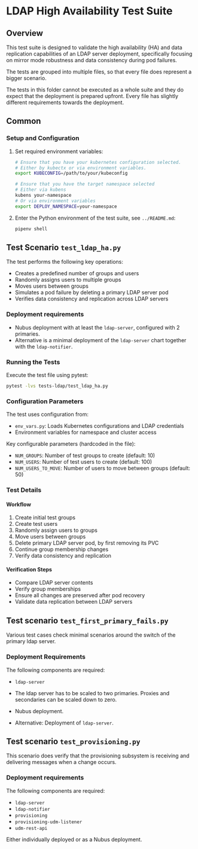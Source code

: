 # LDAP High Availability Test Suite

## Overview

This test suite is designed to validate the high availability (HA) and data
replication capabilities of an LDAP server deployment, specifically focusing on
mirror mode robustness and data consistency during pod failures.

The tests are grouped into multiple files, so that every file does represent a
bigger scenario.

The tests in this folder cannot be executed as a whole suite and they do expect
that the deployment is prepared upfront. Every file has slightly different
requirements towards the deployment.

## Common

### Setup and Configuration

1. Set required environment variables:

   ```bash
   # Ensure that you have your kubernetes configuration selected.
   # Either by kubectx or via environment variables.
   export KUBECONFIG=/path/to/your/kubeconfig

   # Ensure that you have the target namespace selected
   # Either via kubens
   kubens your-namespace
   # Or via environment variables
   export DEPLOY_NAMESPACE=your-namespace
   ```

2. Enter the Python environment of the test suite, see `../README.md`:

   ```bash
   pipenv shell
   ```

## Test Scenario `test_ldap_ha.py`

The test performs the following key operations:
- Creates a predefined number of groups and users
- Randomly assigns users to multiple groups
- Moves users between groups
- Simulates a pod failure by deleting a primary LDAP server pod
- Verifies data consistency and replication across LDAP servers

### Deployment requirements

- Nubus deployment with at least the `ldap-server`, configured with 2 primaries.
- Alternative is a minimal deployment of the `ldap-server` chart together with
  the `ldap-notifier`.

### Running the Tests

Execute the test file using pytest:

```bash
pytest -lvs tests-ldap/test_ldap_ha.py
```

### Configuration Parameters

The test uses configuration from:
- `env_vars.py`: Loads Kubernetes configurations and LDAP credentials
- Environment variables for namespace and cluster access

Key configurable parameters (hardcoded in the file):
- `NUM_GROUPS`: Number of test groups to create (default: 10)
- `NUM_USERS`: Number of test users to create (default: 100)
- `NUM_USERS_TO_MOVE`: Number of users to move between groups (default: 50)

### Test Details

#### Workflow

1. Create initial test groups
2. Create test users
3. Randomly assign users to groups
4. Move users between groups
5. Delete primary LDAP server pod, by first removing its PVC
6. Continue group membership changes
7. Verify data consistency and replication

#### Verification Steps

- Compare LDAP server contents
- Verify group memberships
- Ensure all changes are preserved after pod recovery
- Validate data replication between LDAP servers


## Test scenario `test_first_primary_fails.py`

Various test cases check minimal scenarios around the switch of the primary ldap
server.

### Deployment Requirements

The following components are required:

- `ldap-server`

- The ldap server has to be scaled to two primaries. Proxies and secondaries can
  be scaled down to zero.
- Nubus deployment.
- Alternative: Deployment of `ldap-server`.


## Test scenario `test_provisioning.py`

This scenario does verify that the provisioning subsystem is receiving and
delivering messages when a change occurs.

### Deployment requirements

The following components are required:

- `ldap-server`
- `ldap-notifier`
- `provisioning`
- `provisioning-udm-listener`
- `udm-rest-api`

Either individually deployed or as a Nubus deployment.
